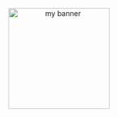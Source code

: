 <p align="center">
<img width="200" height="200" src="https://user-images.githubusercontent.com/58916771/188621070-a7081bfe-9388-4ab6-bb06-fcbb6be2f2ee.png" alt="my banner">
</p>

<!--
**hilalfnisanci/hilalfnisanci** is a ✨ _special_ ✨ repository because its `README.md` (this file) appears on your GitHub profile.

Here are some ideas to get you started:

- 🔭 I’m currently working on ...
- 🌱 I’m currently learning ...
- 👯 I’m looking to collaborate on ...
- 🤔 I’m looking for help with ...
- 💬 Ask me about ...
- 📫 How to reach me: ...
- 😄 Pronouns: ...
- ⚡ Fun fact: ...
-->
